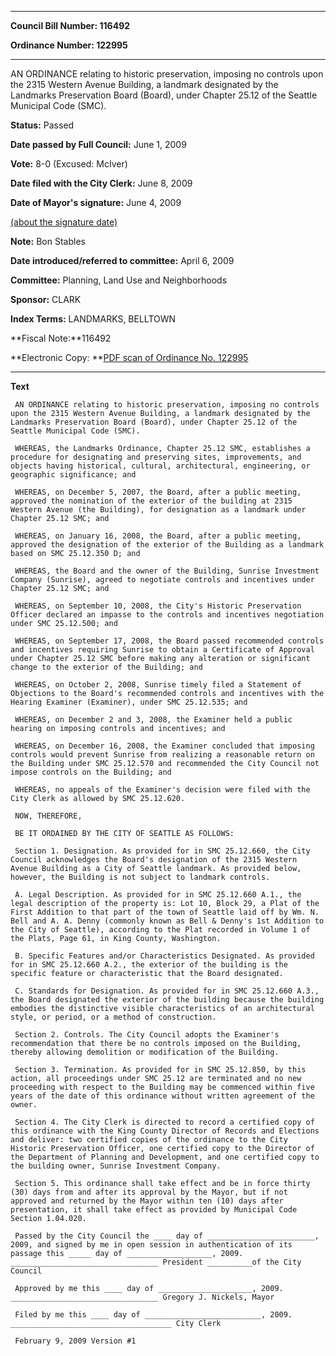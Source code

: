 

********

**Council Bill Number: 116492**
   
**Ordinance Number: 122995**
********

 AN ORDINANCE relating to historic preservation, imposing no controls upon the 2315 Western Avenue Building, a landmark designated by the Landmarks Preservation Board (Board), under Chapter 25.12 of the Seattle Municipal Code (SMC).

**Status:** Passed
   
**Date passed by Full Council:** June 1, 2009
   
**Vote:** 8-0 (Excused: McIver)
   
**Date filed with the City Clerk:** June 8, 2009
   
**Date of Mayor's signature:** June 4, 2009
   
[(about the signature date)](/~public/approvaldate.htm)
   
   
**Note:** Bon Stables

   
**Date introduced/referred to committee:** April 6, 2009
   
**Committee:** Planning, Land Use and Neighborhoods
   
**Sponsor:** CLARK
   
   
**Index Terms:** LANDMARKS, BELLTOWN

**Fiscal Note:**116492

**Electronic Copy: **[PDF scan of Ordinance No. 122995](/~archives/Ordinances/Ord_122995.pdf)

********

**Text**
   
```
 AN ORDINANCE relating to historic preservation, imposing no controls upon the 2315 Western Avenue Building, a landmark designated by the Landmarks Preservation Board (Board), under Chapter 25.12 of the Seattle Municipal Code (SMC).

 WHEREAS, the Landmarks Ordinance, Chapter 25.12 SMC, establishes a procedure for designating and preserving sites, improvements, and objects having historical, cultural, architectural, engineering, or geographic significance; and

 WHEREAS, on December 5, 2007, the Board, after a public meeting, approved the nomination of the exterior of the building at 2315 Western Avenue (the Building), for designation as a landmark under Chapter 25.12 SMC; and

 WHEREAS, on January 16, 2008, the Board, after a public meeting, approved the designation of the exterior of the Building as a landmark based on SMC 25.12.350 D; and

 WHEREAS, the Board and the owner of the Building, Sunrise Investment Company (Sunrise), agreed to negotiate controls and incentives under Chapter 25.12 SMC; and

 WHEREAS, on September 10, 2008, the City's Historic Preservation Officer declared an impasse to the controls and incentives negotiation under SMC 25.12.500; and

 WHEREAS, on September 17, 2008, the Board passed recommended controls and incentives requiring Sunrise to obtain a Certificate of Approval under Chapter 25.12 SMC before making any alteration or significant change to the exterior of the Building; and

 WHEREAS, on October 2, 2008, Sunrise timely filed a Statement of Objections to the Board's recommended controls and incentives with the Hearing Examiner (Examiner), under SMC 25.12.535; and

 WHEREAS, on December 2 and 3, 2008, the Examiner held a public hearing on imposing controls and incentives; and

 WHEREAS, on December 16, 2008, the Examiner concluded that imposing controls would prevent Sunrise from realizing a reasonable return on the Building under SMC 25.12.570 and recommended the City Council not impose controls on the Building; and

 WHEREAS, no appeals of the Examiner's decision were filed with the City Clerk as allowed by SMC 25.12.620.

 NOW, THEREFORE,

 BE IT ORDAINED BY THE CITY OF SEATTLE AS FOLLOWS:

 Section 1. Designation. As provided for in SMC 25.12.660, the City Council acknowledges the Board's designation of the 2315 Western Avenue Building as a City of Seattle landmark. As provided below, however, the Building is not subject to landmark controls.

 A. Legal Description. As provided for in SMC 25.12.660 A.1., the legal description of the property is: Lot 10, Block 29, a Plat of the First Addition to that part of the town of Seattle laid off by Wm. N. Bell and A. A. Denny (commonly known as Bell & Denny's 1st Addition to the City of Seattle), according to the Plat recorded in Volume 1 of the Plats, Page 61, in King County, Washington.

 B. Specific Features and/or Characteristics Designated. As provided for in SMC 25.12.660 A.2., the exterior of the building is the specific feature or characteristic that the Board designated.

 C. Standards for Designation. As provided for in SMC 25.12.660 A.3., the Board designated the exterior of the building because the building embodies the distinctive visible characteristics of an architectural style, or period, or a method of construction.

 Section 2. Controls. The City Council adopts the Examiner's recommendation that there be no controls imposed on the Building, thereby allowing demolition or modification of the Building.

 Section 3. Termination. As provided for in SMC 25.12.850, by this action, all proceedings under SMC 25.12 are terminated and no new proceeding with respect to the Building may be commenced within five years of the date of this ordinance without written agreement of the owner.

 Section 4. The City Clerk is directed to record a certified copy of this ordinance with the King County Director of Records and Elections and deliver: two certified copies of the ordinance to the City Historic Preservation Officer, one certified copy to the Director of the Department of Planning and Development, and one certified copy to the building owner, Sunrise Investment Company.

 Section 5. This ordinance shall take effect and be in force thirty (30) days from and after its approval by the Mayor, but if not approved and returned by the Mayor within ten (10) days after presentation, it shall take effect as provided by Municipal Code Section 1.04.020.

 Passed by the City Council the ____ day of ________________________, 2009, and signed by me in open session in authentication of its passage this _____ day of ___________________, 2009. _________________________________ President __________of the City Council

 Approved by me this ____ day of _____________________, 2009. _________________________________ Gregory J. Nickels, Mayor

 Filed by me this ____ day of __________________________, 2009. ____________________________________ City Clerk

 February 9, 2009 Version #1

```
